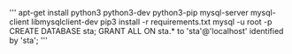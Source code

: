 '''
apt-get install python3 python3-dev python3-pip mysql-server mysql-client libmysqlclient-dev
pip3 install -r requirements.txt
mysql -u root -p
CREATE DATABASE sta;
GRANT ALL ON sta.* to 'sta'@'localhost' identified by 'sta';
'''
